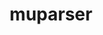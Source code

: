 ---
title: "muparser"
layout: cache
categories: [package, develop]
meta: {"compilers": ["gcc@=11.4.0", "oneapi@=2024.2.1"], "num_specs": 6, "num_specs_by_stack": {"e4s": 3, "e4s-oneapi": 3, "root": 6}, "oss": ["ubuntu22.04"], "platforms": ["linux"], "stacks": ["e4s", "e4s-oneapi", "root"], "targets": ["x86_64_v3"], "versions": ["2.3.4"]}
spec_details: [{"compiler": "gcc@=11.4.0", "hash": "s6olmibsrhfj7rtzsukszebfcqdequga", "os": "ubuntu22.04", "platform": "linux", "size": "-", "stacks": ["e4s", "root"], "tarball": "https://binaries.spack.io/develop/build_cache/linux-ubuntu22.04-x86_64_v3/gcc-11.4.0/muparser-2.3.4/linux-ubuntu22.04-x86_64_v3-gcc-11.4.0-muparser-2.3.4-s6olmibsrhfj7rtzsukszebfcqdequga.spack", "target": "x86_64_v3", "variants": ["build_system=cmake", "build_type=Release", "generator=make", "~ipo", "+openmp", "+samples", "+shared", "~wide_char"], "versions": ["2.3.4"]}, {"compiler": "gcc@=11.4.0", "hash": "fpanqlmgwxu5ep5ibhw6v4alr6sfhe4b", "os": "ubuntu22.04", "platform": "linux", "size": "-", "stacks": ["e4s", "root"], "tarball": "https://binaries.spack.io/develop/build_cache/linux-ubuntu22.04-x86_64_v3/gcc-11.4.0/muparser-2.3.4/linux-ubuntu22.04-x86_64_v3-gcc-11.4.0-muparser-2.3.4-fpanqlmgwxu5ep5ibhw6v4alr6sfhe4b.spack", "target": "x86_64_v3", "variants": ["build_system=cmake", "build_type=Release", "generator=make", "~ipo", "+openmp", "+samples", "+shared", "~wide_char"], "versions": ["2.3.4"]}, {"compiler": "gcc@=11.4.0", "hash": "2k5fjf22lyc6wuvvy6fvezhk7yfpycxi", "os": "ubuntu22.04", "platform": "linux", "size": "-", "stacks": ["e4s", "root"], "tarball": "https://binaries.spack.io/develop/build_cache/linux-ubuntu22.04-x86_64_v3/gcc-11.4.0/muparser-2.3.4/linux-ubuntu22.04-x86_64_v3-gcc-11.4.0-muparser-2.3.4-2k5fjf22lyc6wuvvy6fvezhk7yfpycxi.spack", "target": "x86_64_v3", "variants": ["build_system=cmake", "build_type=Release", "generator=make", "~ipo", "+openmp", "+samples", "+shared", "~wide_char"], "versions": ["2.3.4"]}, {"compiler": "oneapi@=2024.2.1", "hash": "3sr3y2r2g4z5ogaphpnfnkdhmlgduafg", "os": "ubuntu22.04", "platform": "linux", "size": "-", "stacks": ["e4s-oneapi", "root"], "tarball": "https://binaries.spack.io/develop/build_cache/linux-ubuntu22.04-x86_64_v3/oneapi-2024.2.1/muparser-2.3.4/linux-ubuntu22.04-x86_64_v3-oneapi-2024.2.1-muparser-2.3.4-3sr3y2r2g4z5ogaphpnfnkdhmlgduafg.spack", "target": "x86_64_v3", "variants": ["build_system=cmake", "build_type=Release", "generator=make", "~ipo", "+openmp", "+samples", "+shared", "~wide_char"], "versions": ["2.3.4"]}, {"compiler": "oneapi@=2024.2.1", "hash": "lawzabfvwijq6pgudpjzipeqgnyb2oqg", "os": "ubuntu22.04", "platform": "linux", "size": "-", "stacks": ["e4s-oneapi", "root"], "tarball": "https://binaries.spack.io/develop/build_cache/linux-ubuntu22.04-x86_64_v3/oneapi-2024.2.1/muparser-2.3.4/linux-ubuntu22.04-x86_64_v3-oneapi-2024.2.1-muparser-2.3.4-lawzabfvwijq6pgudpjzipeqgnyb2oqg.spack", "target": "x86_64_v3", "variants": ["build_system=cmake", "build_type=Release", "generator=make", "~ipo", "+openmp", "+samples", "+shared", "~wide_char"], "versions": ["2.3.4"]}, {"compiler": "oneapi@=2024.2.1", "hash": "clddyt67tcstjtqukzhrg6xfapdikygv", "os": "ubuntu22.04", "platform": "linux", "size": "-", "stacks": ["e4s-oneapi", "root"], "tarball": "https://binaries.spack.io/develop/build_cache/linux-ubuntu22.04-x86_64_v3/oneapi-2024.2.1/muparser-2.3.4/linux-ubuntu22.04-x86_64_v3-oneapi-2024.2.1-muparser-2.3.4-clddyt67tcstjtqukzhrg6xfapdikygv.spack", "target": "x86_64_v3", "variants": ["build_system=cmake", "build_type=Release", "generator=make", "~ipo", "+openmp", "+samples", "+shared", "~wide_char"], "versions": ["2.3.4"]}]
---